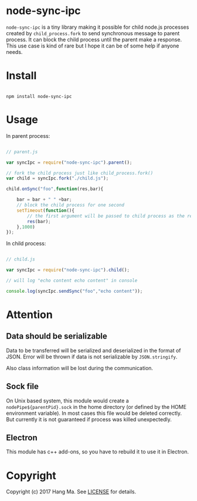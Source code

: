 # node-sync-ipc

`node-sync-ipc` is a tiny library making it possible for child node.js processes created by `child_process.fork` to send synchronous message to parent process. It can block the child process until the parent make a response. This use case is kind of rare but I hope it can be of some help if anyone needs.

# Install

````shell

npm install node-sync-ipc

````

# Usage

In parent process:



````javascript

// parent.js

var syncIpc = require("node-sync-ipc").parent();

// fork the child process just like child_process.fork()
var child = syncIpc.fork("./child.js");

child.onSync("foo",function(res,bar){

    bar = bar + " " +bar;
    // block the child process for one second
    setTimeout(function(){
        // the first argument will be passed to child process as the result
        res(bar);
    },1000)
});

````

In child process:

````javascript

// child.js

var syncIpc = require("node-sync-ipc").child();

// will log "echo content echo content" in console

console.log(syncIpc.sendSync("foo","echo content"));

````

# Attention

## Data should be serializable

Data to be transferred will be serialized and deserialized in the format of JSON. Error will be thrown if data is not serializable by `JSON.stringify`.

Also class information will be lost during the communication.


## Sock file

On Unix based system, this module would create a `nodePipe${parentPid}.sock` in the home directory (or defined by the HOME environment variable). In most cases this file would be deleted correctly. But currently it is not guaranteed if process was killed unexpectedly.


## Electron

This module has c++ add-ons, so you have to rebuild it to use it in Electron.

# Copyright

Copyright (c) 2017 Hang Ma. See [LICENSE](https://github.com/mmhunter/node-sync-ipc/blob/master/LICENSE) for details.


